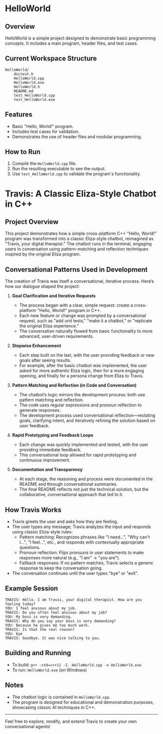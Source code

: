 # HelloWorld

## Overview
HelloWorld is a simple project designed to demonstrate basic programming concepts. It includes a main program, header files, and test cases.

## Current Workspace Structure
```
HelloWorld/
	doctest.h
	HelloWorld.cpp
	HelloWorld.exe
	HelloWorld.h
	README.md
	test_HelloWorld.cpp
	test_HelloWorld.exe
```

## Features
- Basic "Hello, World!" program.
- Includes test cases for validation.
- Demonstrates the use of header files and modular programming.

## How to Run
1. Compile the `HelloWorld.cpp` file.
2. Run the resulting executable to see the output.
3. Use `test_HelloWorld.cpp` to validate the program's functionality.

# Travis: A Classic Eliza-Style Chatbot in C++

## Project Overview
This project demonstrates how a simple cross-platform C++ "Hello, World!" program was transformed into a classic Eliza-style chatbot, reimagined as "Travis, your digital therapist." The chatbot runs in the terminal, engaging users in conversation using pattern-matching and reflection techniques inspired by the original Eliza program.

## Conversational Patterns Used in Development

The creation of Travis was itself a conversational, iterative process. Here’s how our dialogue shaped the project:

1. **Goal Clarification and Iterative Requests**
   - The process began with a clear, simple request: create a cross-platform "Hello, World!" program in C++.
   - Each new feature or change was prompted by a conversational request, such as "add unit tests," "make it a chatbot," or "replicate the original Eliza experience."
   - The conversation naturally flowed from basic functionality to more advanced, user-driven requirements.

2. **Stepwise Enhancement**
   - Each step built on the last, with the user providing feedback or new goals after seeing results.
   - For example, after the basic chatbot was implemented, the user asked for more authentic Eliza logic, then for a more engaging opening, and finally for a persona change from Eliza to Travis.

3. **Pattern Matching and Reflection (in Code and Conversation)**
   - The chatbot’s logic mirrors the development process: both use pattern matching and reflection.
   - The code uses regular expressions and pronoun reflection to generate responses.
   - The development process used conversational reflection—restating goals, clarifying intent, and iteratively refining the solution based on user feedback.

4. **Rapid Prototyping and Feedback Loops**
   - Each change was quickly implemented and tested, with the user providing immediate feedback.
   - This conversational loop allowed for rapid prototyping and continuous improvement.

5. **Documentation and Transparency**
   - At each stage, the reasoning and process were documented in the README and through conversational summaries.
   - The final README reflects not just the technical solution, but the collaborative, conversational approach that led to it.

## How Travis Works

- Travis greets the user and asks how they are feeling.
- The user types any message; Travis analyzes the input and responds using classic Eliza-style rules:
  - Pattern matching: Recognizes phrases like "I need...", "Why can't I...", "I feel...", etc., and responds with contextually appropriate questions.
  - Pronoun reflection: Flips pronouns in user statements to make responses more natural (e.g., "I am" → "you are").
  - Fallback responses: If no pattern matches, Travis selects a generic response to keep the conversation going.
- The conversation continues until the user types "bye" or "exit".

## Example Session
```
TRAVIS: Hello. I am Travis, your digital therapist. How are you feeling today?
YOU: I feel anxious about my job.
TRAVIS: Do you often feel anxious about my job?
YOU: My boss is very demanding.
TRAVIS: Why do you say your boss is very demanding?
YOU: Because he gives me too much work.
TRAVIS: Is that the real reason?
YOU: bye
TRAVIS: Goodbye. It was nice talking to you.
```

## Building and Running
- To build: `g++ -std=c++11 -I. HelloWorld.cpp -o HelloWorld.exe`
- To run: `HelloWorld.exe` (on Windows)

## Notes
- The chatbot logic is contained in `HelloWorld.cpp`.
- The program is designed for educational and demonstration purposes, showcasing classic AI techniques in C++.

---
Feel free to explore, modify, and extend Travis to create your own conversational agents!
